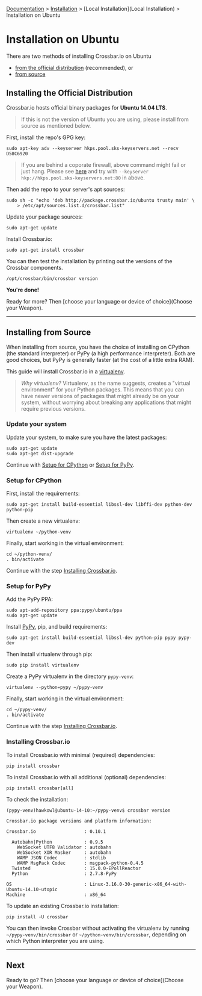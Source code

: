 [Documentation](.) > [Installation](Installation) > [Local Installation](Local Installation) > Installation on Ubuntu

# Installation on Ubuntu

There are two methods of installing Crossbar.io on Ubuntu

* [from the official distribution](#installing-the-official-distribution) (recommended), or
* [from source](#installing-from-source)

## Installing the Official Distribution

Crossbar.io hosts official binary packages for **Ubuntu 14.04 LTS**.

> If this is not the version of Ubuntu you are using, please install from source as mentioned below.

First, install the repo's GPG key:

    sudo apt-key adv --keyserver hkps.pool.sks-keyservers.net --recv D58C6920

> If you are behind a coporate firewall, above command might fail or just hang. Please see [here](http://support.gpgtools.org/kb/faq/cant-reach-key-server-are-you-behind-a-company-firewall) and try with `--keyserver hkp://hkps.pool.sks-keyservers.net:80` in above.

Then add the repo to your server's apt sources:

    sudo sh -c "echo 'deb http://package.crossbar.io/ubuntu trusty main' \
        > /etc/apt/sources.list.d/crossbar.list"

Update your package sources:

    sudo apt-get update

Install Crossbar.io:

    sudo apt-get install crossbar

You can then test the installation by printing out the versions of the Crossbar components.

    /opt/crossbar/bin/crossbar version

**You're done!**

Ready for more? Then [choose your language or device of choice](Choose your Weapon).

---

## Installing from Source

When installing from source, you have the choice of installing on CPython (the standard interpreter) or PyPy (a high performance interpreter).
Both are good choices, but PyPy is generally faster (at the cost of a little extra RAM).

This guide will install Crossbar.io in a [virtualenv](http://docs.python-guide.org/en/latest/dev/virtualenvs/).

> *Why virtualenv?* Virtualenv, as the name suggests, creates a "virtual environment" for your Python packages. This means that you can have newer versions of packages that might already be on your system, without worrying about breaking any applications that might require previous versions.


### Update your system

Update your system, to make sure you have the latest packages:

    sudo apt-get update
    sudo apt-get dist-upgrade

Continue with [Setup for CPython](#setup-for-cpython) or [Setup for PyPy](#setup-for-pypy).


### Setup for CPython

First, install the requirements:

    sudo apt-get install build-essential libssl-dev libffi-dev python-dev python-pip

Then create a new virtualenv:

    virtualenv ~/python-venv

Finally, start working in the virtual environment:

    cd ~/python-venv/
    . bin/activate

Continue with the step [Installing Crossbar.io](#installing-crossbar.io).


### Setup for PyPy

Add the PyPy PPA:

    sudo apt-add-repository ppa:pypy/ubuntu/ppa
    sudo apt-get update

Install [PyPy](http://pypy.org/), pip, and build requirements:

    sudo apt-get install build-essential libssl-dev python-pip pypy pypy-dev

Then install virtualenv through pip:

    sudo pip install virtualenv

Create a PyPy virtualenv in the directory `pypy-venv`:

    virtualenv --python=pypy ~/pypy-venv

Finally, start working in the virtual environment:

    cd ~/pypy-venv/
    . bin/activate

Continue with the step [Installing Crossbar.io](#installing-crossbar.io).


### Installing Crossbar.io

To install Crossbar.io with minimal (required) dependencies:

    pip install crossbar

To install Crossbar.io with all additional (optional) dependencies:

    pip install crossbar[all]

To check the installation:

```console
(pypy-venv)hawkowl@ubuntu-14-10:~/pypy-venv$ crossbar version

Crossbar.io package versions and platform information:

Crossbar.io                  : 0.10.1

  Autobahn|Python            : 0.9.5
    WebSocket UTF8 Validator : autobahn
    WebSocket XOR Masker     : autobahn
    WAMP JSON Codec          : stdlib
    WAMP MsgPack Codec       : msgpack-python-0.4.5
  Twisted                    : 15.0.0-EPollReactor
  Python                     : 2.7.8-PyPy

OS                           : Linux-3.16.0-30-generic-x86_64-with-Ubuntu-14.10-utopic
Machine                      : x86_64
```

To update an existing Crossbar.io installation:

    pip install -U crossbar

You can then invoke Crossbar without activating the virtualenv by running `~/pypy-venv/bin/crossbar` or `~/python-venv/bin/crossbar`, depending on which Python interpreter you are using.

---

## Next

Ready to go? Then [choose your language or device of choice](Choose your Weapon).
